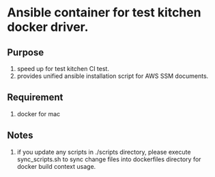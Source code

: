 # Ansible container for test kitchen docker driver.

## Purpose
1. speed up for test kitchen CI test.
2. provides unified ansible installation script for AWS SSM documents.

## Requirement
1. docker for mac

## Notes
1. if you update any scripts in ./scripts directory, please execute sync_scripts.sh to sync change files into dockerfiles directory for docker build context usage.
